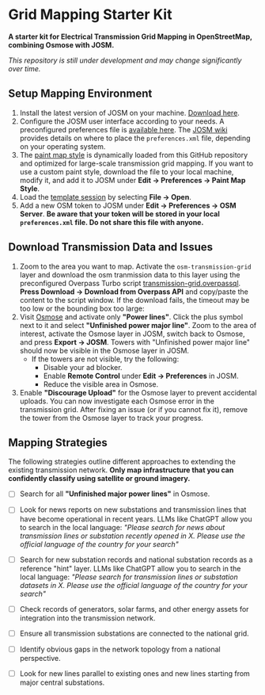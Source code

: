 # Grid Mapping Starter Kit

**A starter kit for Electrical Transmission Grid Mapping in OpenStreetMap, combining Osmose with JOSM.**

_This repository is still under development and may change significantly over time._

## Setup Mapping Environment
1. Install the latest version of JOSM on your machine. [Download here](https://josm.openstreetmap.de/).
2. Configure the JOSM user interface according to your needs. A preconfigured preferences file is [available here](josm-config/preferences.xml). The [JOSM wiki](https://josm.openstreetmap.de/wiki/Help/Preferences) provides details on where to place the `preferences.xml` file, depending on your operating system.
3. The [paint map style](josm-config/Styles_Power-style.mapcss) is dynamically loaded from this GitHub repository and optimized for large-scale transmission grid mapping. If you want to use a custom paint style, download the file to your local machine, modify it, and add it to JOSM under **Edit → Preferences → Paint Map Style**.
4. Load the [template session](transmission_grid_mapping_template.joz) by selecting **File → Open**.
5. Add a new OSM token to JOSM under **Edit → Preferences → OSM Server**. **Be aware that your token will be stored in your local `preferences.xml` file. Do not share this file with anyone.**

## Download Transmission Data and Issues
1. Zoom to the area you want to map. Activate the `osm-transmission-grid` layer and download the osm tranmission data to this layer using the preconfigured Overpass Turbo script [transmission-grid.overpassql](josm-config/transmission-grid.overpassql). **Press Download → Download from Overpass API** and copy/paste the content to the script window. If the download fails, the timeout may be too low or the bounding box too large:
2. Visit [Osmose](https://osmose.openstreetmap.fr/en/map/#loc=7/4.907/-72.994&level=1%2C2%2C3&tags=power&class=2&item=7040) and activate only **"Power lines"**. Click the plus symbol next to it and select **"Unfinished power major line"**. Zoom to the area of interest, activate the Osmose layer in JOSM, switch back to Osmose, and press **Export → JOSM**. Towers with "Unfinished power major line" should now be visible in the Osmose layer in JOSM.
   - If the towers are not visible, try the following:
     - Disable your ad blocker.
     - Enable **Remote Control** under **Edit → Preferences** in JOSM.
     - Reduce the visible area in Osmose.
3. Enable **"Discourage Upload"** for the Osmose layer to prevent accidental uploads. You can now investigate each Osmose error in the transmission grid. After fixing an issue (or if you cannot fix it), remove the tower from the Osmose layer to track your progress.

## Mapping Strategies
The following strategies outline different approaches to extending the existing transmission network. **Only map infrastructure that you can confidently classify using satellite or ground imagery.**

- [ ] Search for all **"Unfinished major power lines"** in Osmose.
- [ ] Look for news reports on new substations and transmission lines that have become operational in recent years. LLMs like ChatGPT allow you to search in the local language: _"Please search for news about transmission lines or substation recently opened in X. Please use the official language of the country for your search"_
- [ ] Search for new substation records and national substation records as a reference "hint" layer. LLMs like ChatGPT allow you to search in the local language: _"Please search for transmission lines or substation datasets in X. Please use the official language of the country for your search"_
- [ ] Check records of generators, solar farms, and other energy assets for integration into the transmission network.
- [ ] Ensure all transmission substations are connected to the national grid.
- [ ] Identify obvious gaps in the network topology from a national perspective.
- [ ] Look for new lines parallel to existing ones and new lines starting from major central substations.

